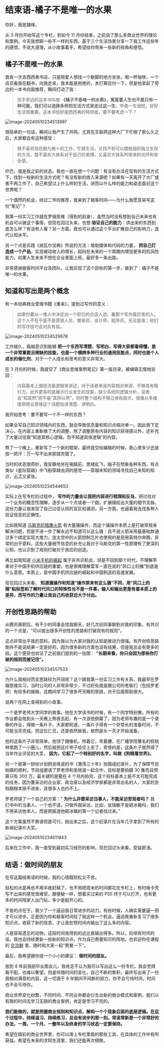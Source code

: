 # 结束语-橘子不是唯一的水果

你好，我是雄峰。

从 3 月份开始写这个专栏，到如今 11 月份结束，之前说了那么多商业世界的理论和案例，今天我想聊一些不一样的东西，基于三个生活场景分享一下我工作这些年的感悟，不说大道理，从小故事着手，希望给你带来一些新的视角和感悟。

## 橘子不是唯一的水果

我有一次去西西弗书店，只是陪爱人想找一个歇脚的地方坐坐，喝一杯咖啡，一个店员看我在翻书，向我走来，我本能是拒绝的，本打算应付一下，但是他拿起了旁边的一本书向我推荐，瞬间打动了我：

> 您手旁边的这本书叫做 **《橘子不是唯一的水果》，寓意着人生也不是只有一种可能，我们可以选择多样的生活方式来走过这一生**，毕竟一生很短，好好生活很重要。这本书恰好是西西弗的特供版，要不要考虑一下？

![image-20240510234513997](./assets/image-20240510234513997.png)

很简单的一句话，瞬间让我产生了共鸣，尤其在互联网这种大厂下忙碌了那么久之后，大家都会有这种感受：

> 既不喜欢现在朝九晚十的工作，忙碌生活，又找不到可以摆脱组织独立生存的方法，既不喜欢大体系对于自己的束缚，又喜欢大体系所带来的光环和安全感。

拧巴，就是我之前的状态。我也一直在想一个问题：有没有办法在现有的生活方式下，找到一些新的生活方式呢？有没有新的收入来源呢？如果有一天离开了大厂或者不再工作了，自己希望过上什么样的生活，进而以什么样的能力和姿态面对这个世界呢？

一个偶然的机会，经过二爷的推荐，我来到了极客时间——为什么我愿意来写这份“笔记”？

我第一份实习工作就在罗辑思维（得到的前身），虽然当时没有想到自己未来也有机会可以做这个事情，但现在回过头来，也想 **验证自己的能力**：讲出来的东西到底怎么样？有没有人看？另一方面，我也可以通过这个平台扩散自己的影响力，迭代认知水平。

另一个点是实践《纳瓦尔宝典》所说的方法：借助媒体和代码的力量， **把自己打造成一个产品**，实现被动收入的增长，起码在未来的一个周期内增加更多的抗风险能力，如果人生未来不想在企业里面上班，最好多一条出路。

非常感谢极客时间平台及团队，让我实现了这个目标的第一步，做到了：橘子不是唯一的水果。

## 知道和写出是两个概念

有一本经典商业管理书籍《重来》，提到过写作的意义：

> 如果你要从一堆人中决定出一个职位的合适人选，雇那个写作最厉害的人。这个人不在乎是不是营销人员、推销员、设计师、程序员，无论是谁；他们的写作技巧会对此有益。

![image-20240510234529678](./assets/image-20240510234529678.png)

工作越久，我越意识到能够 **把一个东西写清楚、写明白、写得大家都看得懂，是一个非常重要且稀缺的技能，也是一个横跨多种行业的通用技能点，同时也是个人成长的催化剂**，对于一个人成长和思考的意义非常大。

在 3 月份的时候，我提交了《商业思维案例笔记》第一版目录，被编辑无情地驳回：

> 内容基本上围绕流量逻辑来讲述，对于读者来说内容相对单调，不够具有吸引力，此外更多的是展示行业发生的现象，缺少系统的逻辑分析，读者会“知其然”而不是“其所以然”，同时整个结构不够立体和层次，很难从多维度把商业思维这个话题给讲清楚、讲明白。

我开始思考：要不要写一个不一样的东西？

如果全写自己知识领域内的东西，就会导致信息量和知识点相对单一。因此我下定决心，在内容上重新做了大的调整，除了调整原有内容的知识获得感以外，还补充了大量过往我“知道其核心逻辑，但不知道具体逻辑”的内容。

熬了一个晚上，重新写了一个新的框架，最终提交给编辑的时候，我心里多少还是捏一把汗：万一写不出来那就完蛋了。

当时的状态很奇妙，我安静地坐在电脑前，思绪乱飞，脑子在想象各种东西，有点类似《星际穿越》中飞船穿越虫洞的感觉——穿越未知的领域寻找自己未知的知识，忐忑又紧张。

![image-20240510234544653](./assets/image-20240510234544653.png)

实际上在写专栏的过程中， **写作的力量会让我把内容进行梳理和反刍**，把过往对一个业务的概念性理解，逐步从一个点或者一个圆，扩展描绘出大量的细节支脉。这份力量让我发现了自己过往认知的盲区和漏洞，另一方面，也逼着我去找各种人验证信息的正确性。

比如我知道 [马斯克的猎鹰火箭](http://time.geekbang.org/column/article/541156) 有大量骚操作，而这个骚操作本质上是打破常规来解决问题，但是不进一步了解永远不知道可以这么骚：且不说火箭采用最基础款通过多个绑定实现大推力，连太空中的火箭控制芯片也使用的是民用英特尔奔腾，非常的出乎意料，这些大量细节信息的补充让我对于马斯克的第一性原理有了更深的认知，也认识到了规则打破对于效应的创造。

再比如我知道 [小米手机的崛起](http://time.geekbang.org/column/article/574545) 属于非共识机会，但是不回到那个时代，不理解苹果对于中国手机供应链的重塑，也是很难理解雷军一直在说的“风口上的猪”到底是什么意思。本质上，是中国手机供应链的崛起和中国制造的高速发展。

现在回过头来看， **知道骚操作和知道“操作原来有这么骚”不同，用“风口上的猪”贴标签和了解时代风口的特殊性也不是一件事，输入和输出更是有着本质上的差异，而写作的力量让我自己的收获远大于付出。**

## 开创性思路的帮助

从腾讯离职后，有不少的同事会找我聊天，好几次前同事聊到对我的印象，有共识的一个点是，“可以提出很多开创性的思路和打破现有的规则”。

这点非常出乎我的意料。因为我以为大家对我的认知是推动力很强。有开创性思路倒并不是说结果一定是好的，因为很多新的方案也没有结果，但是我总会有更多的招。这个感受也验证了之前我们提到的一张图： **“长期来看，你只会因为那些你打破的规则而被记住”。**

![image-20240510234557533](./assets/image-20240510234557533.png)

为什么我相对而言思路较为开阔呢？这个跟我第一份实习工作有关系，我最早在罗辑思维实习，当时公司的人非常非常少，不过好处就是跟公司的老板们（包括罗老师）有较多的接触，这期间学习了很多开天眼的思路，对于后面帮助很大。

说两个在网上查得到的小故事。

一个是罗老师大学同学的故事。他在大学读书的时候，有一个同学特别懒，所有的作业都会拖到头一天晚上熬夜去赶。有一次该他倒霉了，因为老师布置的是一个录像的作业，得做一条片子。大家都知道，一条片子得有一个非常长的准备时间，不可能当天完成。但这位仁兄，还是依然故我，依然是头一天才开始准备。

他的这条片子非常简单。他领了摄像机，拎着它，弯着腰，在广播学院著名的核桃林里跑了一小圈儿，然后就把这片带子给交上去了。奇怪的是，这条片子居然得了当年作业评奖的大奖， **因为，它起了一个特别好的名字，叫做《狗眼看世界》。**

另一个是第一财经计划把吴晓波的书《激荡三十年》拍摄成纪录片，为了保障节目拍摄的顺利，节目组邀请了罗老师和吴晓波一起合作，目标是要拍摄 30 集而且预算只有 300 万，最关键的是要在 4 个月内拍完，这个目标基本上是不太可能完成的任务，因为要采访的企业家、政治家以及经济学家都是非常出名的人，大家的空档期根本排不进来，且很多人也约不上。

罗老师提了一个自己的方案：“ **为什么非要采访当事人，不能采访旁观者吗？** 我们书中的当事人，一个也不请，只做外围采访。比如，张瑞敏不是砸冰箱吗，我们不用采访他本人，而是把报道他砸冰箱的第一个记者找过来。”

这个方案虽然不靠谱但是可行。拍出来之后，这个纪录片在当年几乎拿到了所有的新闻纪录片大奖。

![image-20240510234611943](./assets/image-20240510234611943.png)

后来在工作中，我一直受到最初实习经历的影响，现在回过头来看，受益匪浅。

## 结语：做时间的朋友

在写这篇结束语的时候，我的心情既轻松又不舍。

轻松的点是再也不用半夜赶稿了，也不用把周末的时间都花在专栏上，有时候卡壳写不出来的感觉很难受，跟便秘一样，想着买过来的 PS5 终于可以打开，也有更多的时间陪家人出门玩，多少是挺开心的。

不舍的点在于，我少了一个逼迫我日常进步的动力。有些时候，人确实需要逼一把才可以进步。正是因为你和极客时间给了我这样一个机会，逼迫我重新复习了很多知识点，收获了新的信息，才让我在短时间内输出了这么多的内容。

人是容易遗忘的动物，这段时间我得到的远比我输出得多。所以，后续有时间的话，我也会持续更新一些新的知识点，作为自己费曼知识的阵地。也欢迎你在课程的 [交流群](https://jinshuju.net/f/DuxzBi) 里，随时和大家一起“费曼一下”。

最后，我希望跟你提一个小小的建议： **做时间的朋友。**

放到 8 年前我刚毕业那会儿，我肯定不认为我可以写出这么一份专栏，我会觉得我不配，也难以奢望。但是伴随时间的变化，自己不断的累积，最终写出来了一份我相对满意的内容，这一切源于 8 年期间不间断的努力，你不会亏待时间，时间也不会亏待你。

商业世界变化纷繁，不同时间、不同业务都会衍生出新的商业模式和案例，我们以有限的时间去学习无限的商业案例，肯定是学习不完的。

**我们能做的，就是把握商业规则和知识点，解构一个个现象后面的底层逻辑。在这个过程中，持续温习、持续练习，总会有进步的那一刻。常读常新是一个非常好的办法，一周、一个月、一整年以及终身的学习状态一定要保持。**

希望在精彩的商业世界里，你可以用上专栏里面的那些工具，在具体的工作中有所获益。希望在未来的求知生涯里，我们还能再次相聚。
